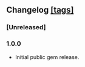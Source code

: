 ## Changelog [[tags]](https://github.com/fluent/fluent-plugin-opensearch/tags)

### [Unreleased]

### 1.0.0
 - Initial public gem release.
